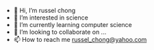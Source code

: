 - 👋 Hi, I’m russel chong
- 👀 I’m interested in science
- 🌱 I’m currently learning computer science
- 💞️ I’m looking to collaborate on ...
- 📫 How to reach me russel_chong@yahoo.com

<!---
russel-chong/russel-chong is a ✨ special ✨ repository because its `README.md` (this file) appears on your GitHub profile.
You can click the Preview link to take a look at your changes.
--->
